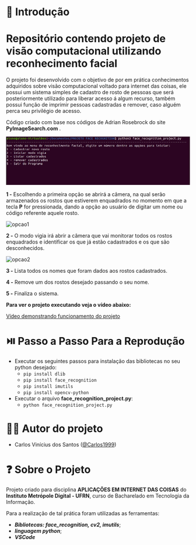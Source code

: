 # :mag_right: Introdução

# Repositório contendo projeto de visão computacional utilizando reconhecimento facial

O projeto foi desenvolvido com o objetivo de por em prática conhecimentos adquiridos sobre visão computacional voltado para internet das coisas, ele possui um sistema simples de cadastro de rosto de pessoas que será posteriormente utilizado para liberar acesso á algum recurso, também possui função de imprimir pessoas cadastradas e remover, caso alguém perca seu privilégio de acesso.

Código criado com base nos códigos de Adrian Rosebrock do site **PyImageSearch.com** .

![menu](https://github.com/Carlos1999/Face_Recognition_Project/blob/main/Imagens/menu.png) 



**1 -** Escolhendo a primeira opção se abrirá a câmera, na qual serão armazenados os rostos que estiverem enquadrados no momento em que a tecla **P** for pressionada, dando a opção ao usuário de digitar um nome ou código referente aquele rosto.

![opcao1](https://j.gifs.com/r2V1VE.gif)


**2 -** O modo vigia irá abrir a câmera que vai monitorar todos os rostos enquadrados e identificar os que já estão cadastrados e os que são desconhecidos.

![opcao2](https://j.gifs.com/J8WBWo.gif)


**3 -** Lista todos os nomes que foram dados aos rostos cadastrados.

**4 -** Remove um dos rostos desejado passando o seu nome.

**5 -** Finaliza o sistema.  



**Para ver o projeto executando veja o vídeo abaixo:**

[Vídeo demonstrando funcionamento do projeto](https://www.loom.com/share/dacbfacbcb2e4a64a40184bf5a16814b)




# :play_or_pause_button: Passo a Passo Para a Reprodução

* Executar os seguintes passos para instalação das bibliotecas no seu python desejado:
  - `pip install dlib`
  - `pip install face_recognition`
  - `pip install imutils`
  - `pip install opencv-python`
* Executar o arquivo **face_recognition_project.py**:
  - `python face_recognition_project.py`

# :man_technologist: Autor do projeto

* Carlos Vinícius dos Santos ([@Carlos1999](https://github.com/carlos1999))

  


# :question: Sobre o Projeto

Projeto criado para disciplina **APLICAÇÕES EM INTERNET DAS COISAS** do **Instituto Metrópole Digital - UFRN**, curso de Bacharelado em Tecnologia da Informação.

Para a realização de tal prática foram utilizadas as ferramentas:

- **_Bibliotecas: face_recognition, cv2, imutils_**;
- **_linguagem python_**;
- **_VSCode_**
